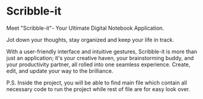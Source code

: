 # Scribble-it
Meet "Scribble-it"- Your Ultimate Digital Notebook Application.

Jot down your thoughts, stay organized and keep your life in track.

With a user-friendly interface and intuitive gestures, Scribble-it is more than just an application; it's your creative haven, your brainstorming buddy, and your productivity partner, all rolled into one seamless experience. Create, edit, and update your way to the brilliance.


P.S. Inside the project, you will be able to find main file which contain all necessary code to run the project while rest of file are for easy look over.
